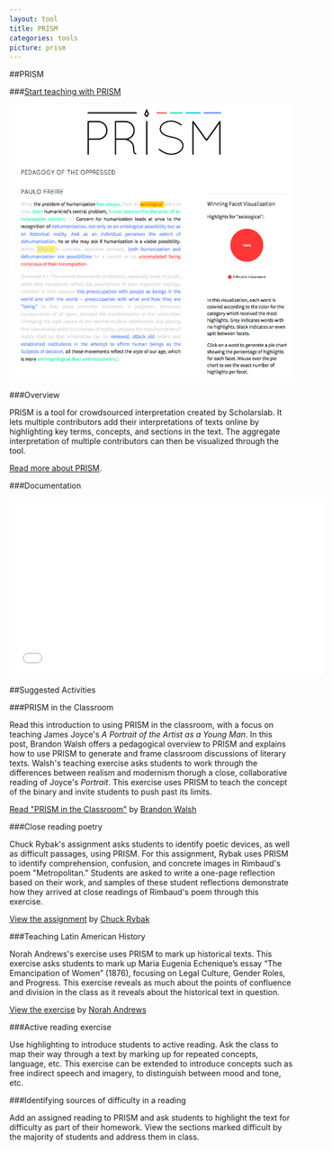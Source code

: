 ```yaml
---
layout: tool
title: PRISM
categories: tools
picture: prism
---
```


##PRISM <span class="arrowh2"></span>

###[Start teaching with PRISM](http://prism.scholarslab.org/) <span class="arrowh3"></span>

![](../assets/images/post/prism2.png)

###Overview <span class="arrowh3"></span>

PRISM is a tool for crowdsourced interpretation created by Scholarslab. It lets multiple contributors add their interpretations of texts online by highlighting key terms, concepts, and sections in the text. The aggregate interpretation of multiple contributors can then be visualized through the tool.

[Read more about PRISM](http://prism.scholarslab.org/pages/about?locale=en).

###Documentation <span class="arrowh3"></span>

<embed width="560" height="315" src="//www.youtube.com/embed/AxHDcW15UBI">

##Suggested Activities <span class="arrowh2"></span>

###PRISM in the Classroom <span class="arrowh3"></span>

Read this introduction to using PRISM in the classroom, with a focus on teaching James Joyce's *A Portrait of the Artist as a Young Man*. In this post, Brandon Walsh offers a pedagogical overview to PRISM and explains how to use PRISM to generate and frame classroom discussions of literary texts. Walsh's teaching exercise asks students to work through the differences between realism and modernism thorugh a close, collaborative reading of Joyce's *Portrait*. This exercise uses PRISM to teach the concept of the binary and invite students to push past its limits.

[Read "PRISM in the Classroom"](http://bmw9t.github.io/blog/2014/09/16/prism-pedagogy/) by [Brandon Walsh](https://twitter.com/walshbr)


###Close reading poetry <span class="arrowh3"></span>

Chuck Rybak's assignment asks students to identify poetic devices, as well as difficult passages, using PRISM. For this assignment, Rybak uses PRISM to identify comprehension, confusion, and concrete images in Rimbaud's poem "Metropolitan." Students are asked to write a one-page reflection based on their work, and samples of these student reflections demonstrate how they arrived at close readings of Rimbaud's poem through this exercise.

[View the assignment](http://www.sadiron.com/dh-toe-dip-prism/) by [Chuck Rybak](https://twitter.com/chuckrybak)


###Teaching Latin American History <span class="arrowh3"></span>

Norah Andrews's exercise uses PRISM to mark up historical texts. This exercise asks students to mark up Maria Eugenia Echenique’s essay “The Emancipation of Women” (1876), focusing on Legal Culture, Gender Roles, and Progress. This exercise reveals as much about the points of confluence and division in the class as it reveals about the historical text in question.

[View the exercise](http://norahandrews.com/2014/05/07/a-successful-lesson-with-prism/) by [Norah Andrews](https://twitter.com/NorahLAndrews)

###Active reading exercise <span class="arrowh3"></span>

Use highlighting to introduce students to active reading. Ask the class to map their way through a text by marking up for repeated concepts, language, etc. This exercise can be extended to introduce concepts such as free indirect speech and imagery, to distinguish between mood and tone, etc.

###Identifying sources of difficulty in a reading <span class="arrowh3"></span>

Add an assigned reading to PRISM and ask students to highlight the text for difficulty as part of their homework. View the sections marked difficult by the majority of students and address them in class.

